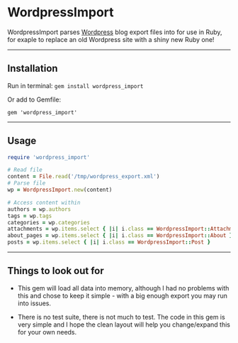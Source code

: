 WordpressImport
===

WordpressImport parses [Wordpress](http://www.wordpress.org) blog export files into for use in Ruby, for exaple to replace an old Wordpress site with a shiny new Ruby one!
***
Installation
---
Run in terminal:
`gem install wordpress_import`

Or add to Gemfile:

`gem 'wordpress_import'`
***
Usage
---
```ruby
require 'wordpress_import'

# Read file
content = File.read('/tmp/wordpress_export.xml')
# Parse file
wp = WordpressImport.new(content)

# Access content within
authors = wp.authors
tags = wp.tags
categories = wp.categories
attachments = wp.items.select { |i| i.class == WordpressImport::Attachment }
about_pages = wp.items.select { |i| i.class == WordpressImport::About }
posts = wp.items.select { |i| i.class == WordpressImport::Post }
```
***
Things to look out for
---
* This gem will load all data into memory, although I had no problems with this and chose to keep it simple - with a big enough export you may run into issues.

* There is no test suite, there is not much to test. The code in this gem is very simple and I hope the clean layout will help you change/expand this for your own needs.
